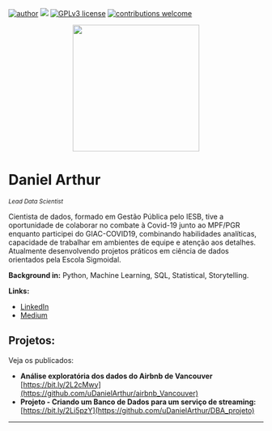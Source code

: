 [![author](https://img.shields.io/badge/author-daniel_arthur-red.svg)](https://www.linkedin.com/in/udanielarthur/) [![](https://img.shields.io/badge/python-3.11+-blue.svg)](https://www.python.org/doc/) [![GPLv3 license](https://img.shields.io/badge/License-GPLv3-blue.svg)](http://perso.crans.org/besson/LICENSE.html) [![contributions welcome](https://img.shields.io/badge/contributions-welcome-brightgreen.svg?style=flat)](https://github.com/uDanielArthur)

<p align="center">
  <img src="https://static.s123-cdn-static-c.com/uploads/2187518/normal_5ce5cea85d002.gif" height=250px>
</p>

# Daniel Arthur
<sub>*Lead Data Scientist* </sub>

Cientista de dados, formado em Gestão Pública pelo IESB, tive a oportunidade de colaborar no combate à Covid-19 junto ao MPF/PGR enquanto participei do GIAC-COVID19, combinando habilidades analíticas, capacidade de trabalhar em ambientes de equipe e atenção aos detalhes. Atualmente desenvolvendo projetos práticos em ciência de dados orientados pela Escola Sigmoidal.

**Background in:** Python, Machine Learning, SQL, Statistical, Storytelling.

**Links:**

* [LinkedIn](https://www.linkedin.com/in/udanielarthur/)
* [Medium](https://medium.com/@udanielarthur)


## Projetos:
Veja os publicados:

* **Análise exploratória dos dados do Airbnb de Vancouver** [https://bit.ly/2L2cMwy](https://github.com/uDanielArthur/airbnb_Vancouver)
* **Projeto - Criando um Banco de Dados para um serviço de streaming:** [https://bit.ly/2Li5pzY](https://github.com/uDanielArthur/DBA_projeto)

---



